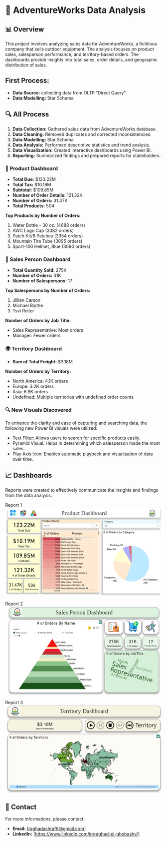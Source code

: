 # 🚴 AdventureWorks Data Analysis

## 📊 Overview

This project involves analyzing sales data for AdventureWorks, a fictitious company that sells outdoor equipment. The analysis focuses on product sales, salesperson performance, and territory-based orders. The dashboards provide insights into total sales, order details, and geographic distribution of sales.


## First Process:

- **Data Source:** collecting data from OLTP “Direct Query”
- **Data Modelling:** Star Schema


## 🔍 All Process

1. **Data Collection:** Gathered sales data from AdventureWorks database.
2. **Data Cleaning:** Removed duplicates and corrected inconsistencies.
3. **Data Modelling:** Star Schema
4. **Data Analysis:** Performed descriptive statistics and trend analysis.
5. **Data Visualization:** Created interactive dashboards using Power BI.
6. **Reporting:** Summarized findings and prepared reports for stakeholders.


### 🛒 Product Dashboard

- **Total Due:** $123.22M
- **Total Tax:** $10.19M
- **Subtotal:** $109.85M
- **Number of Order Details:** 121.32K
- **Number of Orders:** 31.47K
- **Total Products:** 504

**Top Products by Number of Orders:**
1. Water Bottle - 30 oz. (4688 orders)
2. AWC Logo Cap (3382 orders)
3. Patch Kit/8 Patches (3354 orders)
4. Mountain Tire Tube (3095 orders)
5. Sport-100 Helmet, Blue (3090 orders)


### 👥 Sales Person Dashboard

- **Total Quantity Sold:** 275K
- **Number of Orders:** 31K
- **Number of Salespersons:** 17

**Top Salespersons by Number of Orders:**
1. Jillian Carson
2. Michael Blythe
3. Tsvi Reiter

**Number of Orders by Job Title:**
- Sales Representative: Most orders
- Manager: Fewer orders


### 🌍 Territory Dashboard

- **Sum of Total Freight:** $3.18M

**Number of Orders by Territory:**
- North America: 4.1K orders
- Europe: 3.2K orders
- Asia: 6.8K orders
- Undefined: Multiple territories with undefined order counts



### 🔍 New Visuals Discovered

To enhance the clarity and ease of capturing and searching data, the following new Power BI visuals were utilized:

- Text Filter: Allows users to search for specific products easily.
- Pyramid Visual: Helps in determining which salesperson made the most sales.
- Play Axis Icon: Enables automatic playback and visualization of data over time.



## 📈 Dashboards
Reports were created to effectively communicate the insights and findings from the data analysis.

Report 1 ![Report 1](https://github.com/Raghad-El-Ghobashy/AdvantureWorks-Data-Analysis/blob/main/Product%20Dashboard.PNG)

Report 2 ![Report 2](https://github.com/Raghad-El-Ghobashy/AdvantureWorks-Data-Analysis/blob/main/SalesPerson%20Dashboard.PNG)

Report 3 ![Report 3](https://github.com/Raghad-El-Ghobashy/AdvantureWorks-Data-Analysis/blob/main/Territory%20Dashboard.PNG)



## 📧 Contact

For more informations, please contact:

- **Email:** [raghadashraf6@gmail.com]
- **LinkedIn:** [https://www.linkedin.com/in/raghad-el-ghobashy/]
